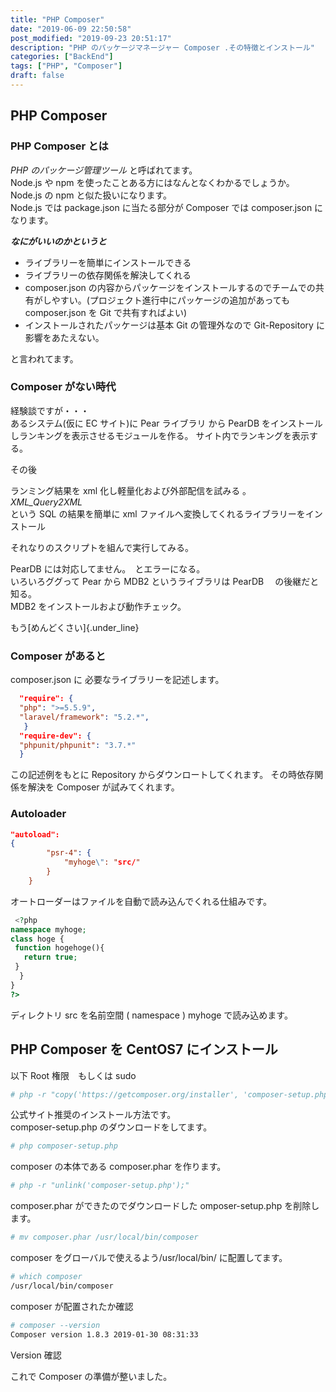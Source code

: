 ```yaml
---
title: "PHP Composer"
date: "2019-06-09 22:50:58"
post_modified: "2019-09-23 20:51:17"
description: "PHP のパッケージマネージャー Composer .その特徴とインストール"
categories: ["BackEnd"]
tags: ["PHP", "Composer"]
draft: false
---
```


## PHP Composer

### PHP Composer とは

_PHP のパッケージ管理ツール_ と呼ばれてます。\
Node.js や npm を使ったことある方にはなんとなくわかるでしょうか。\
Node.js の npm と似た扱いになります。\
Node.js では package.json に当たる部分が Composer では composer.json になります。

___なにがいいのかというと___

- ライブラリーを簡単にインストールできる
- ライブラリーの依存関係を解決してくれる
- composer.json の内容からパッケージをインストールするのでチームでの共有がしやすい。(プロジェクト進行中にパッケージの追加があっても composer.json を Git で共有すればよい)
- インストールされたパッケージは基本 Git の管理外なので Git-Repository
  に影響をあたえない。

と言われてます。

### Composer がない時代

経験談ですが・・・\
あるシステム(仮に EC サイト)に Pear ライブラリ から PearDB
をインストールしランキングを表示させるモジュールを作る。
サイト内でランキングを表示する。

その後

ランミング結果を xml 化し軽量化および外部配信を試みる 。\
_XML_Query2XML_\
という SQL の結果を簡単に xml ファイルへ変換してくれるライブラリーをインストール

それなりのスクリプトを組んで実行してみる。

PearDB には対応してません。　とエラーになる。\
いろいろググって Pear から MDB2 というライブラリは PearDB 　の後継だと知る。\
MDB2 をインストールおよび動作チェック。

もう[めんどくさい]{.under_line}

### Composer があると

composer.json に 必要なライブラリーを記述します。

```json
  "require": {
  "php": ">=5.5.9",
  "laravel/framework": "5.2.*",
   }
  "require-dev": {
  "phpunit/phpunit": "3.7.*"
  }
```

この記述例をもとに Repository からダウンロートしてくれます。
その時依存関係を解決を Composer が試みてくれます。

### Autoloader

```json
"autoload":
{
        "psr-4": {
            "myhoge\": "src/"
        }
    }
```

オートローダーはファイルを自動で読み込んでくれる仕組みです。

```php
 <?php
namespace myhoge;
class hoge {
 function hogehoge(){
   return true;
 }
  }
}
?>
```

ディレクトリ src を名前空間 ( namespace ) myhoge で読み込めます。

## PHP Composer を CentOS7 にインストール

以下 Root 権限　もしくは sudo

```bash
# php -r "copy('https://getcomposer.org/installer', 'composer-setup.php');"
```

公式サイト推奨のインストール方法です。\
composer-setup.php のダウンロードをしてます。

```bash
# php composer-setup.php
```

composer の本体である composer.phar を作ります。

```bash
# php -r "unlink('composer-setup.php');"
```

composer.phar ができたのでダウンロードした omposer-setup.php を削除します。

```bash
# mv composer.phar /usr/local/bin/composer
```

composer をグローバルで使えるよう/usr/local/bin/ に配置してます。

```bash
# which composer
/usr/local/bin/composer
```

composer が配置されたか確認

```bash
# composer --version
Composer version 1.8.3 2019-01-30 08:31:33
```

Version 確認

これで Composer の準備が整いました。
